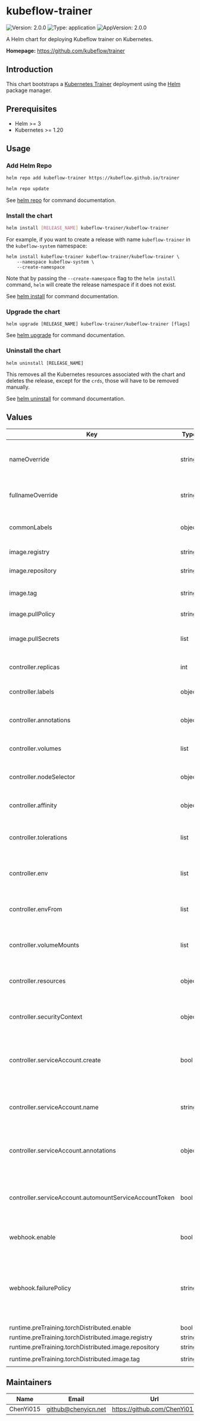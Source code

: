# kubeflow-trainer

![Version: 2.0.0](https://img.shields.io/badge/Version-2.0.0-informational?style=flat-square) ![Type: application](https://img.shields.io/badge/Type-application-informational?style=flat-square) ![AppVersion: 2.0.0](https://img.shields.io/badge/AppVersion-2.0.0-informational?style=flat-square)

A Helm chart for deploying Kubeflow trainer on Kubernetes.

**Homepage:** <https://github.com/kubeflow/trainer>

## Introduction

This chart bootstraps a [Kubernetes Trainer](https://github.com/kubeflow/trainer) deployment using the [Helm](https://helm.sh) package manager.

## Prerequisites

- Helm >= 3
- Kubernetes >= 1.20

## Usage

### Add Helm Repo

```bash
helm repo add kubeflow-trainer https://kubeflow.github.io/trainer

helm repo update
```

See [helm repo](https://helm.sh/docs/helm/helm_repo) for command documentation.

### Install the chart

```bash
helm install [RELEASE_NAME] kubeflow-trainer/kubeflow-trainer
```

For example, if you want to create a release with name `kubeflow-trainer` in the `kubeflow-system` namespace:

```shell
helm install kubeflow-trainer kubeflow-trainer/kubeflow-trainer \
    --namespace kubeflow-system \
    --create-namespace
```

Note that by passing the `--create-namespace` flag to the `helm install` command, `helm` will create the release namespace if it does not exist.

See [helm install](https://helm.sh/docs/helm/helm_install) for command documentation.

### Upgrade the chart

```shell
helm upgrade [RELEASE_NAME] kubeflow-trainer/kubeflow-trainer [flags]
```

See [helm upgrade](https://helm.sh/docs/helm/helm_upgrade) for command documentation.

### Uninstall the chart

```shell
helm uninstall [RELEASE_NAME]
```

This removes all the Kubernetes resources associated with the chart and deletes the release, except for the `crds`, those will have to be removed manually.

See [helm uninstall](https://helm.sh/docs/helm/helm_uninstall) for command documentation.

## Values

| Key | Type | Default | Description |
|-----|------|---------|-------------|
| nameOverride | string | `""` | String to partially override release name. |
| fullnameOverride | string | `""` | String to fully override release name. |
| commonLabels | object | `{}` | Common labels to add to the resources. |
| image.registry | string | `"docker.io"` | Image registry. |
| image.repository | string | `"kubeflow/trainer-controller-controller"` | Image repository. |
| image.tag | string | If not set, the chart appVersion will be used. | Image tag. |
| image.pullPolicy | string | `"IfNotPresent"` | Image pull policy. |
| image.pullSecrets | list | `[]` | Image pull secrets for private image registry. |
| controller.replicas | int | `1` | Number of replicas of controller. |
| controller.labels | object | `{}` | Extra labels for controller pods. |
| controller.annotations | object | `{}` | Extra annotations for controller pods. |
| controller.volumes | list | `[]` | Volumes for controller pods. |
| controller.nodeSelector | object | `{}` | Node selector for controller pods. |
| controller.affinity | object | `{}` | Affinity for controller pods. |
| controller.tolerations | list | `[]` | List of node taints to tolerate for controller pods. |
| controller.env | list | `[]` | Environment variables for controller containers. |
| controller.envFrom | list | `[]` | Environment variable sources for controller containers. |
| controller.volumeMounts | list | `[]` | Volume mounts for controller containers. |
| controller.resources | object | `{}` | Pod resource requests and limits for controller containers. |
| controller.securityContext | object | `{}` | Security context for controller containers. |
| controller.serviceAccount.create | bool | `true` | Specifies whether to create a service account for the controller. |
| controller.serviceAccount.name | string | `""` | Optional name for the controller service account. |
| controller.serviceAccount.annotations | object | `{}` | Extra annotations for the controller service account. |
| controller.serviceAccount.automountServiceAccountToken | bool | `true` | Auto-mount service account token to the controller pods. |
| webhook.enable | bool | `true` | Specifies whether to enable webhook. |
| webhook.failurePolicy | string | `"Fail"` | Specifies how unrecognized errors are handled. Available options are `Ignore` or `Fail`. |
| runtime.preTraining.torchDistributed.enable | bool | `true` |  |
| runtime.preTraining.torchDistributed.image.registry | string | `"docker.io"` |  |
| runtime.preTraining.torchDistributed.image.repository | string | `"pytorch/pytorch"` |  |
| runtime.preTraining.torchDistributed.image.tag | string | `"2.5.0-cuda12.4-cudnn9-runtime"` |  |

## Maintainers

| Name | Email | Url |
| ---- | ------ | --- |
| ChenYi015 | <github@chenyicn.net> | <https://github.com/ChenYi015> |

